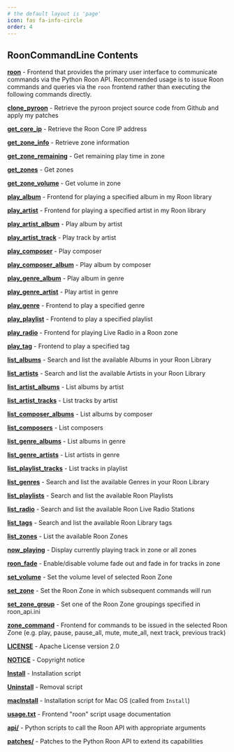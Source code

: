 ```yaml
---
# the default layout is 'page'
icon: fas fa-info-circle
order: 4
---
```


## RoonCommandLine Contents

[**roon**](https://github.com/doctorfree/RoonCommandLine/blob/master/bin/roon) - Frontend that provides the primary user interface to communicate commands via the Python Roon API. Recommended usage is to issue Roon commands and queries via the `roon` frontend rather than executing the following commands directly.

[**clone_pyroon**](https://github.com/doctorfree/RoonCommandLine/blob/master/bin/clone_pyroon) - Retrieve the pyroon project source code from Github and apply my patches

[**get_core_ip**](https://github.com/doctorfree/RoonCommandLine/blob/master/bin/get_core_ip) - Retrieve the Roon Core IP address

[**get_zone_info**](https://github.com/doctorfree/RoonCommandLine/blob/master/bin/get_zone_info) - Retrieve zone information

[**get_zone_remaining**](https://github.com/doctorfree/RoonCommandLine/blob/master/bin/get_zone_remaining) - Get remaining play time in zone

[**get_zones**](https://github.com/doctorfree/RoonCommandLine/blob/master/bin/get_zones) - Get zones

[**get_zone_volume**](https://github.com/doctorfree/RoonCommandLine/blob/master/bin/get_zone_volume) - Get volume in zone

[**play_album**](https://github.com/doctorfree/RoonCommandLine/blob/master/bin/play_album) - Frontend for playing a specified album in my Roon library

[**play_artist**](https://github.com/doctorfree/RoonCommandLine/blob/master/bin/play_artist) - Frontend for playing a specified artist in my Roon library

[**play_artist_album**](https://github.com/doctorfree/RoonCommandLine/blob/master/bin/play_artist_album) - Play album by artist

[**play_artist_track**](https://github.com/doctorfree/RoonCommandLine/blob/master/bin/play_artist_track) - Play track by artist

[**play_composer**](https://github.com/doctorfree/RoonCommandLine/blob/master/bin/play_composer) - Play composer

[**play_composer_album**](https://github.com/doctorfree/RoonCommandLine/blob/master/bin/play_composer_album) - Play album by composer

[**play_genre_album**](https://github.com/doctorfree/RoonCommandLine/blob/master/bin/play_genre_album) - Play album in genre

[**play_genre_artist**](https://github.com/doctorfree/RoonCommandLine/blob/master/bin/play_genre_artist) - Play artist in genre

[**play_genre**](https://github.com/doctorfree/RoonCommandLine/blob/master/bin/play_genre) - Frontend to play a specified genre

[**play_playlist**](https://github.com/doctorfree/RoonCommandLine/blob/master/bin/play_playlist) - Frontend to play a specified playlist

[**play_radio**](https://github.com/doctorfree/RoonCommandLine/blob/master/bin/play_radio) - Frontend for playing Live Radio in a Roon zone

[**play_tag**](https://github.com/doctorfree/RoonCommandLine/blob/master/bin/play_tag) - Frontend to play a specified tag

[**list_albums**](https://github.com/doctorfree/RoonCommandLine/blob/master/bin/list_albums) - Search and list the available Albums in your Roon Library

[**list_artists**](https://github.com/doctorfree/RoonCommandLine/blob/master/bin/list_artists) - Search and list the available Artists in your Roon Library

[**list_artist_albums**](https://github.com/doctorfree/RoonCommandLine/blob/master/bin/list_artist_albums) - List albums by artist

[**list_artist_tracks**](https://github.com/doctorfree/RoonCommandLine/blob/master/bin/list_artist_tracks) - List tracks by artist

[**list_composer_albums**](https://github.com/doctorfree/RoonCommandLine/blob/master/bin/list_composer_albums) - List albums by composer

[**list_composers**](https://github.com/doctorfree/RoonCommandLine/blob/master/bin/list_composers) - List composers

[**list_genre_albums**](https://github.com/doctorfree/RoonCommandLine/blob/master/bin/list_genre_albums) - List albums in genre

[**list_genre_artists**](https://github.com/doctorfree/RoonCommandLine/blob/master/bin/list_genre_artists) - List artists in genre

[**list_playlist_tracks**](https://github.com/doctorfree/RoonCommandLine/blob/master/bin/list_playlist_tracks) - List tracks in playlist

[**list_genres**](https://github.com/doctorfree/RoonCommandLine/blob/master/bin/list_genres) - Search and list the available Genres in your Roon Library

[**list_playlists**](https://github.com/doctorfree/RoonCommandLine/blob/master/bin/list_playlists) - Search and list the available Roon Playlists

[**list_radio**](https://github.com/doctorfree/RoonCommandLine/blob/master/bin/list_radio) - Search and list the available Roon Live Radio Stations

[**list_tags**](https://github.com/doctorfree/RoonCommandLine/blob/master/bin/list_tags) - Search and list the available Roon Library tags

[**list_zones**](https://github.com/doctorfree/RoonCommandLine/blob/master/bin/list_zones) - List the available Roon Zones

[**now_playing**](https://github.com/doctorfree/RoonCommandLine/blob/master/bin/now_playing) - Display currently playing track in zone or all zones

[**roon_fade**](https://github.com/doctorfree/RoonCommandLine/blob/master/bin/roon_fade) - Enable/disable volume fade out and fade in for tracks in zone

[**set_volume**](https://github.com/doctorfree/RoonCommandLine/blob/master/bin/set_volume) - Set the volume level of selected Roon Zone

[**set_zone**](https://github.com/doctorfree/RoonCommandLine/blob/master/bin/set_zone) - Set the Roon Zone in which subsequent commands will run

[**set_zone_group**](https://github.com/doctorfree/RoonCommandLine/blob/master/bin/set_zone_group) - Set one of the Roon Zone groupings specified in roon_api.ini

[**zone_command**](https://github.com/doctorfree/RoonCommandLine/blob/master/bin/zone_command) - Frontend for commands to be issued in the selected Roon Zone (e.g. play, pause, pause_all, mute, mute_all, next track, previous track)

[**LICENSE**](https://github.com/doctorfree/RoonCommandLine/blob/master/LICENSE) - Apache License version 2.0

[**NOTICE**](https://github.com/doctorfree/RoonCommandLine/blob/master/NOTICE) - Copyright notice

[**Install**](https://github.com/doctorfree/RoonCommandLine/blob/master/Install) - Installation script

[**Uninstall**](https://github.com/doctorfree/RoonCommandLine/blob/master/Uninstall) - Removal script

[**macInstall**](https://github.com/doctorfree/RoonCommandLine/blob/master/macInstall) - Installation script for Mac OS (called from `Install`)

[**usage.txt**](https://github.com/doctorfree/RoonCommandLine/blob/master/usage.txt) - Frontend "roon" script usage documentation

[**api/**](https://github.com/doctorfree/RoonCommandLine/blob/master/api/README.md) - Python scripts to call the Roon API with appropriate arguments

[**patches/**](https://github.com/doctorfree/RoonCommandLine/blob/master/patches/README.md) - Patches to the Python Roon API to extend its capabilities
